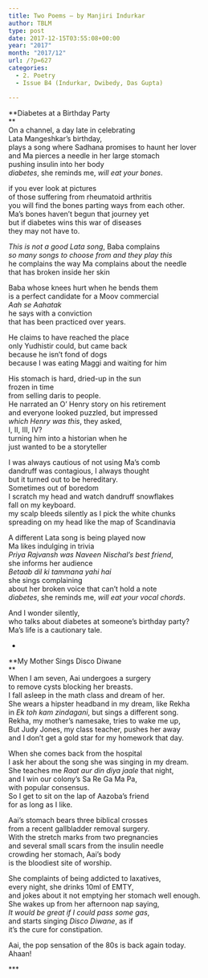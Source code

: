 ```yaml
---
title: Two Poems – by Manjiri Indurkar
author: TBLM
type: post
date: 2017-12-15T03:55:08+00:00
year: "2017"
month: "2017/12"
url: /?p=627
categories:
  - 2. Poetry
  - Issue B4 (Indurkar, Dwibedy, Das Gupta)

---
```

**Diabetes at a Birthday Party  
**  
On a channel, a day late in celebrating  
Lata Mangeshkar’s birthday,  
plays a song where Sadhana promises to haunt her lover  
and Ma pierces a needle in her large stomach  
pushing insulin into her body  
_diabetes_, she reminds me, _will eat your bones_.

if you ever look at pictures  
of those suffering from rheumatoid arthritis  
you will find the bones parting ways from each other.  
Ma’s bones haven’t begun that journey yet  
but if diabetes wins this war of diseases  
they may not have to.

_This is not a good Lata song_, Baba complains  
_so many songs to choose from and they play this_  
he complains the way Ma complains about the needle  
that has broken inside her skin

Baba whose knees hurt when he bends them  
is a perfect candidate for a Moov commercial  
_Aah se Aahatak_  
he says with a conviction  
that has been practiced over years. 

He claims to have reached the place  
only Yudhistir could, but came back  
because he isn’t fond of dogs  
because I was eating Maggi and waiting for him 

His stomach is hard, dried-up in the sun  
frozen in time  
from selling daris to people.  
He narrated an O’ Henry story on his retirement  
and everyone looked puzzled, but impressed  
_which Henry was this_, they asked,  
I, II, III, IV?  
turning him into a historian when he  
just wanted to be a storyteller

I was always cautious of not using Ma’s comb  
dandruff was contagious, I always thought  
but it turned out to be hereditary.  
Sometimes out of boredom  
I scratch my head and watch dandruff snowflakes  
fall on my keyboard.  
my scalp bleeds silently as I pick the white chunks  
spreading on my head like the map of Scandinavia 

A different Lata song is being played now  
Ma likes indulging in trivia  
_Priya Rajvansh was Naveen Nischal’s best friend_,  
she informs her audience  
_Betaab dil ki tammana yahi hai_  
she sings complaining  
about her broken voice that can’t hold a note  
_diabetes_, she reminds me, _will eat your vocal chords_.

And I wonder silently,  
who talks about diabetes at someone’s birthday party?  
Ma’s life is a cautionary tale.

*

**My Mother Sings Disco Diwane  
**  
When I am seven, Aai undergoes a surgery  
to remove cysts blocking her breasts.  
I fall asleep in the math class and dream of her.  
She wears a hipster headband in my dream, like Rekha  
in _Ek toh kam zindagani_, but sings a different song.  
Rekha, my mother’s namesake, tries to wake me up,  
But Judy Jones, my class teacher, pushes her away  
and I don’t get a gold star for my homework that day.

When she comes back from the hospital  
I ask her about the song she was singing in my dream.  
She teaches me _Raat aur din diya jaale_ that night,  
and I win our colony’s Sa Re Ga Ma Pa,  
with popular consensus.  
So I get to sit on the lap of Aazoba’s friend  
for as long as I like. 

Aai’s stomach bears three biblical crosses  
from a recent gallbladder removal surgery.  
With the stretch marks from two pregnancies  
and several small scars from the insulin needle  
crowding her stomach, Aai’s body  
is the bloodiest site of worship. 

She complaints of being addicted to laxatives,  
every night, she drinks 10ml of EMTY,  
and jokes about it not emptying her stomach well enough.  
She wakes up from her afternoon nap saying,  
_It would be great if I could pass some gas_,  
and starts singing _Disco Diwane_, as if  
it’s the cure for constipation.

Aai, the pop sensation of the 80s is back again today.  
Ahaan!

\***